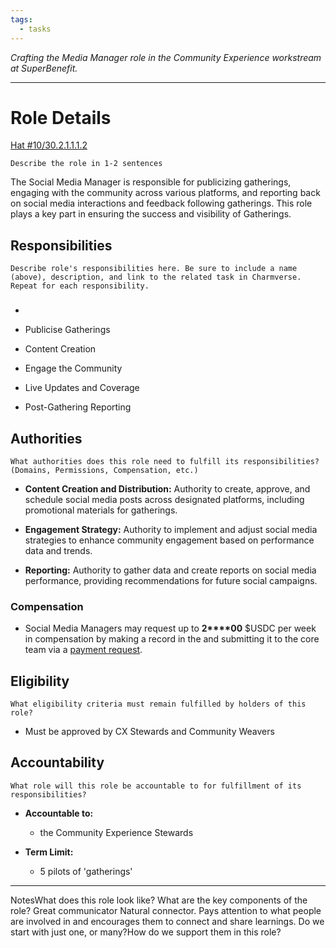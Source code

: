 ```yaml
---
tags:
  - tasks
---
```


_Crafting the Media Manager role in the Community Experience workstream at SuperBenefit._  

---

# Role Details

[Hat #10/30.2.1.1.1.2](https://app.hatsprotocol.xyz/trees/10/30?hatId=30.2.1.1.1.2)

`Describe the role in 1-2 sentences`

The Social Media Manager is responsible for publicizing gatherings, engaging with the community across various platforms, and reporting back on social media interactions and feedback following gatherings. This role plays a key part in ensuring the success and visibility of Gatherings.

## Responsibilities

`Describe role's responsibilities here. Be sure to include a name (above), description, and link to the related task in Charmverse. Repeat for each responsibility.`

### 

-  

  - Publicise Gatherings

  - Content Creation

  - Engage the Community

  - Live Updates and Coverage

  - Post-Gathering Reporting

## Authorities

`What authorities does this role need to fulfill its responsibilities? (Domains, Permissions, Compensation, etc.)`

- **Content Creation and Distribution:** Authority to create, approve, and schedule social media posts across designated platforms, including promotional materials for gatherings.

- **Engagement Strategy:** Authority to implement and adjust social media strategies to enhance community engagement based on performance data and trends. 

- **Reporting:** Authority to gather data and create reports on social media performance, providing recommendations for future social campaigns.

### Compensation

- Social Media Managers may request up to **2****00** $USDC per week in compensation by making a record in the   and submitting it to the core team via a [payment request](https://app.onchainden.com/payment-requests/new-request/ad5198fa-0a29-4009-b774-3eebed78d3d3).

## Eligibility

`What eligibility criteria must remain fulfilled by holders of this role?`

- Must be approved by CX Stewards and Community Weavers

## Accountability

`What role will this role be accountable to for fulfillment of its responsibilities?`

- **Accountable to:**

  - the Community Experience Stewards

- **Term Limit:**

  - 5 pilots of 'gatherings'


---

NotesWhat does this role look like? What are the key components of the role?	Great communicator	Natural connector. Pays attention to what people are involved in and encourages them to connect and share learnings.	Do we start with just one, or many?How do we support them in this role?
